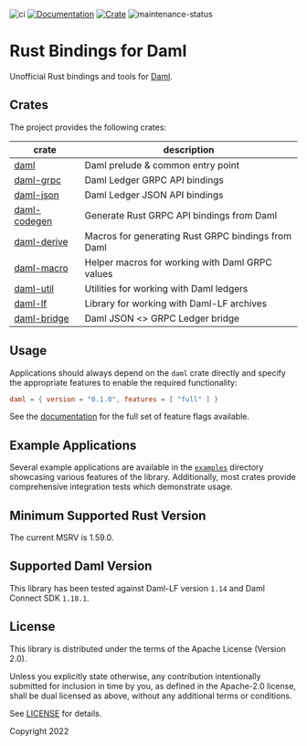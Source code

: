 ![ci](https://github.com/fujiapple852/rust-daml-bindings/actions/workflows/ci.yml/badge.svg)
[![Documentation](https://docs.rs/daml/badge.svg)](https://docs.rs/daml)
[![Crate](https://img.shields.io/crates/v/daml.svg)](https://crates.io/crates/daml)
![maintenance-status](https://img.shields.io/badge/maintenance-experimental-blue.svg)

# Rust Bindings for Daml

Unofficial Rust bindings and tools for [Daml](https://daml.com).

## Crates

The project provides the following crates:

| crate                                                 | description                                        |
|-------------------------------------------------------|----------------------------------------------------|
| [daml](https://crates.io/crates/daml)                 | Daml prelude & common entry point                  |
| [daml-grpc](https://crates.io/crates/daml-grpc)       | Daml Ledger GRPC API bindings                      |
| [daml-json](https://crates.io/crates/daml-json)       | Daml Ledger JSON API bindings                      |
| [daml-codegen](https://crates.io/crates/daml-codegen) | Generate Rust GRPC API bindings from Daml          |
| [daml-derive](https://crates.io/crates/daml-derive)   | Macros for generating Rust GRPC bindings from Daml |
| [daml-macro](https://crates.io/crates/daml-macro)     | Helper macros for working with Daml GRPC values    |
| [daml-util](https://crates.io/crates/daml-util)       | Utilities for working with Daml ledgers            |
| [daml-lf](https://crates.io/crates/daml-lf)           | Library for working with Daml-LF archives          |
| [daml-bridge](https://crates.io/crates/daml-bridge)   | Daml JSON <> GRPC Ledger bridge                    |

## Usage

Applications should always depend on the `daml` crate directly and specify the appropriate features to enable the
required functionality:

```toml
daml = { version = "0.1.0", features = [ "full" ] }
```

See the [documentation](https://docs.rs/daml) for the full set of feature flags available.

## Example Applications

Several example applications are available in the [`examples`](examples/) directory showcasing various features of the
library.  Additionally, most crates provide comprehensive integration tests which demonstrate usage. 

## Minimum Supported Rust Version

The current MSRV is 1.59.0.

## Supported Daml Version

This library has been tested against Daml-LF version `1.14` and Daml Connect SDK `1.18.1`.

## License

This library is distributed under the terms of the Apache License (Version 2.0).

Unless you explicitly state otherwise, any contribution intentionally submitted for inclusion in time by you, as defined
in the Apache-2.0 license, shall be dual licensed as above, without any additional terms or conditions.

See [LICENSE](LICENSE) for details.

Copyright 2022